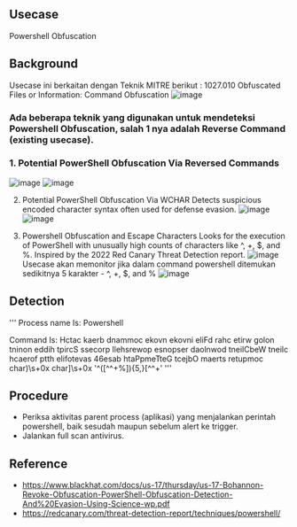 ## Usecase
Powershell Obfuscation

## Background
Usecase ini berkaitan dengan Teknik MITRE berikut : 
1027.010 Obfuscated Files or Information: Command Obfuscation
![image](https://github.com/harboot/JTI-SIEM-Playbook/assets/1296040/6e87f64d-a535-4982-8db5-2da68e596b2f)


### Ada beberapa teknik yang digunakan untuk mendeteksi Powershell Obfuscation, salah 1 nya adalah Reverse Command (existing usecase).

### 1. Potential PowerShell Obfuscation Via Reversed Commands
![image](https://github.com/harboot/JTI-SIEM-Playbook/assets/1296040/2c6c55c8-1491-4eff-82a7-72982f4a61c1)
![image](https://github.com/harboot/JTI-SIEM-Playbook/assets/1296040/15a1b34d-ae78-4f98-a846-dd2ce1d9ab0f)

2. Potential PowerShell Obfuscation Via WCHAR
Detects suspicious encoded character syntax often used for defense evasion.
![image](https://github.com/harboot/JTI-SIEM-Playbook/assets/1296040/9b967158-de75-4441-b76b-6eb2b68cf63e)
![image](https://github.com/harboot/JTI-SIEM-Playbook/assets/1296040/d0725a83-f6d2-42e9-954c-95a97712eada)

3. Powershell Obfuscation and Escape Characters
Looks for the execution of PowerShell with unusually high counts of characters like ^, +, $, and %. 
Inspired by the 2022 Red Canary Threat Detection report.
![image](https://github.com/harboot/JTI-SIEM-Playbook/assets/1296040/274404cf-c7db-4714-920e-04fd2608ad17)
Usecase akan memonitor jika dalam command powershell ditemukan sedikitnya 5 karakter - ^, +, $, and %
![image](https://github.com/harboot/JTI-SIEM-Playbook/assets/1296040/68fa03db-7557-43b7-b7d7-c162d3229395)

## Detection
'''
Process name Is:
	Powershell

Command Is: 
Hctac
kaerb
dnammoc
ekovn 
ekovni
eliFd
rahc
etirw
golon
tninon
eddih
tpircS
ssecorp
llehsrewop
esnopser
daolnwod
tneilCbeW
tneilc
hcaerof
ptth
elifotevas
46esab
htaPpmeTteG
tcejbO
maerts
retupmoc
char\)\s+0x
char\]\s+0x	
'^([^^+$%]*[\^+$%]){5,}[^^+$%]*$'
'''

## Procedure
- Periksa aktivitas parent process (aplikasi) yang menjalankan perintah powershell, baik sesudah maupun sebelum alert ke trigger.
- Jalankan full scan antivirus. 

## Reference
- https://www.blackhat.com/docs/us-17/thursday/us-17-Bohannon-Revoke-Obfuscation-PowerShell-Obfuscation-Detection-And%20Evasion-Using-Science-wp.pdf
- https://redcanary.com/threat-detection-report/techniques/powershell/

